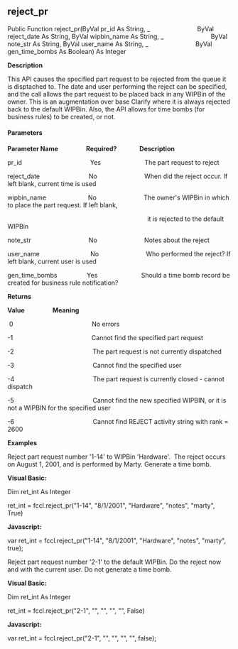 reject_pr
---------

Public Function reject_pr(ByVal pr_id As String, _
                          ByVal reject_date As String, ByVal wipbin_name As String, _
                          ByVal note_str As String, ByVal user_name As String, _
                          ByVal gen_time_bombs As Boolean) As Integer

**Description**

This API causes the specified part request to be rejected from the queue it is disptached to. The date and user performing the reject can be specified, and the call allows the part request to be placed back in any WIPBin of the owner. This is an augmentation over base Clarify where it is always rejected back to the default WIPBin. Also, the API allows for time bombs (for business rules) to be created, or not.

#### Parameters
**Parameter Name**                **Required?**             **Description**

pr_id                                       Yes                         The part request to reject

reject_date                            No                           When did the reject occur. If left blank, current time is used

wipbin_name                        No                           The owner's WIPBin in which to place the part request. If left blank,

                                                                                it is rejected to the default WIPBin

note_str                                 No                           Notes about the reject

user_name                             No                           Who performed the reject? If left blank, current user is used

gen_time_bombs                 Yes                         Should a time bomb record be created for business rule notification?

**Returns**

**Value**                **Meaning**

 0                                             No errors

-1                                             Cannot find the specified part request

-2                                             The part request is not currently dispatched

-3                                             Cannot find the specified user

-4                                             The part request is currently closed - cannot dispatch

-5                                             Cannot find the new specified WIPBIN, or it is not a WIPBIN for the specified user

-6                                             Cannot find REJECT activity string with rank = 2600

**Examples**

 Reject part request number '1-14' to WIPBin 'Hardware'.  The reject occurs on August 1, 2001, and is performed by Marty. Generate a time bomb.

**Visual Basic:**

Dim ret_int As Integer

ret_int = fccl.reject_pr("1-14", "8/1/2001", "Hardware", "notes", "marty", True)

**Javascript:**

var ret_int = fccl.reject_pr("1-14", "8/1/2001", "Hardware", "notes", "marty", true);

 Reject part request number '2-1' to the default WIPBin. Do the reject now and with the current user. Do not generate a time bomb.

**Visual Basic:**

Dim ret_int As Integer

ret_int = fccl.reject_pr("2-1", "", "", "", "", False)

**Javascript:**

var ret_int = fccl.reject_pr("2-1", "", "", "", "", false);